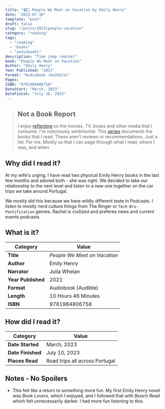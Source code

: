 ```yaml
---
title: "🎧🌴 People We Meet on Vacation by Emily Henry"
date: "2023-07-10"
template: "post"
draft: false
slug: "/posts/2023/people-vacation"
category: "reading"
tags:
  - "reading"
  - "books"
  - "audiobooks"
description: "Time jump romcom!"
book: "People We Meet on Vacation"
Author: "Emily Henry"
Year Published: "2021"
Format: "Audiobook (Audible)"
Pages:
ISBN: "9781984806758"
DateStart: "March, 2023"
DateFinish: "July 10, 2023"
---
```


> ## Not a Book Report
> I enjoy [reflecting](https://blog.samrhea.com/posts/2019/analyze-media-habits) on the movies, TV, books and other media that I consume. I'm notoriously sentimental. This [series](https://blog.samrhea.com/category/reading) documents the books that I read. These aren't reviews or recommendations. Just a list. For me. Mostly so that I can page through what I read, where I was, and when.

## Why did I read it?
At my wife's urging, I have read two physical Emily Henry books in the last few months and adored both - she was right. We decided to take our relationship to the next level and listen to a new one together on the car trips we take around Portugal.

We mostly did this because we have wildly different taste in Podcasts. I listen to mostly nerd culture things from The Ringer or `Tech-Bro-Pontification` genres. Rachel is civilized and preferes news and current events podcasts.

## What is it?
|Category|Value|
|---|---|
|**Title**|*People We Meet on Vacation*|
|**Author**|Emily Henry|
|**Narrator**|Julia Whelan|
|**Year Published**|2021|
|**Format**|Audiobook (Audible)|
|**Length**|10 Hours 46 Minutes|
|**ISBN**|9781984806758|

## How did I read it?
|Category|Value|
|---|---|
|**Date Started**|March, 2023|
|**Date Finished**|July 10, 2023|
|**Places Read**|Road trips all across Portugal|

## Notes - No Spoilers
* This felt like a return to something more fun. My first Emily Henry novel was *Book Lovers*, which I enjoyed, and I followed that with *Beach Read* which felt unnecessarily darker. I had more fun listening to this.